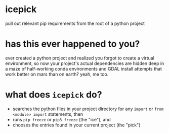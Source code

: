 # icepick
pull out relevant pip requirements from the root of a python project

# has this ever happened to you?
ever created a python project and realized you forgot to create a virtual environment, so now your project's actual dependencies are hidden deep in a maze of half-working conda environments and GDAL install attempts that work better on mars than on earth? yeah, me too.

# what does `icepick` do?
- searches the python files in your project directory for any `import` or `from <module> import` statements, then
- runs `pip freeze` or `pip3 freeze` (the "ice"), and 
- chooses the entries found in your current project (the "pick")
